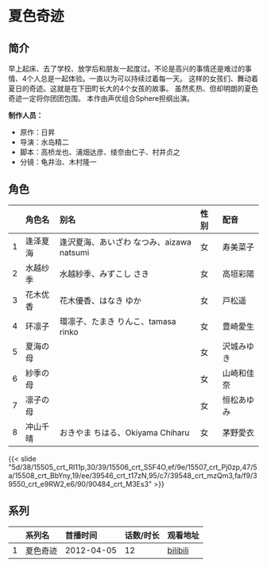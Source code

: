# 夏色奇迹


## 简介

早上起床、去了学校、放学后和朋友一起度过。不论是高兴的事情还是难过的事情、4个人总是一起体验。一直以为可以持续过着每一天。
这样的女孩们、舞动着夏日的奇迹。这就是在下田町长大的4个女孩的故事。
虽然炙热、但却明朗的夏色奇迹一定将你团团包围。
本作由声优组合Sphere担纲出演。

**制作人员：**
- 原作：日昇
- 导演：水岛精二
- 脚本：高桥龙也、浦畑达彦、绫奈由仁子、村井贞之
- 分镜：龟井治、木村隆一

## 角色

|     |   角色名   |   别名  | 性别 |  配音  |
|:--- |:------  |:----      |:---  |:--   |
| 1 | 逢泽夏海 | 逢沢夏海、あいざわ なつみ、aizawa natsumi | 女 | 寿美菜子 |
| 2 | 水越纱季 | 水越紗季、みずこし さき | 女 | 高垣彩陽 |
| 3 | 花木优香 | 花木優香、はなき ゆか | 女 | 戸松遥 |
| 4 | 环凛子 | 環凛子、たまき りんこ、tamasa rinko | 女 | 豊崎愛生 |
| 5 | 夏海の母 |  | 女 | 沢城みゆき |
| 6 | 紗季の母 |  | 女 | 山崎和佳奈 |
| 7 | 凛子の母 |  | 女 | 恒松あゆみ |
| 8 | 冲山千晴 | おきやま ちはる、Okiyama Chiharu | 女 | 茅野愛衣 |

{{< slide "5d/38/15505_crt_Rl11p,30/39/15506_crt_S5F4O,ef/9e/15507_crt_Pj0zp,47/5a/15508_crt_BbYny,19/ee/39546_crt_t17zN,95/c7/39548_crt_mzQm3,fa/f9/39550_crt_e9RW2,e6/90/90484_crt_M3Es3" >}}

## 系列

|     |   系列名   |   首播时间  | 话数/时长  | 观看地址 |
|:---  |:------    |:----      |:---       |:---  |
| 1 | 夏色奇迹 | 2012-04-05 | 12 | [bilibili](https://www.bilibili.com/bangumi/play/ep14073)  |



